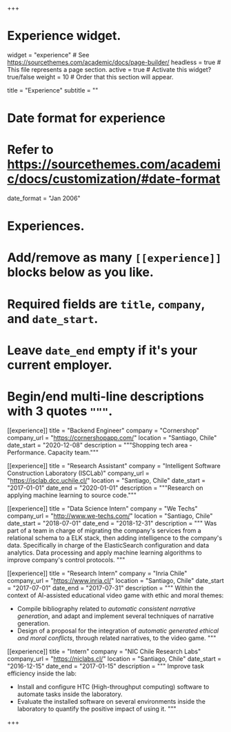 +++
# Experience widget.
widget = "experience"  # See https://sourcethemes.com/academic/docs/page-builder/
headless = true  # This file represents a page section.
active = true  # Activate this widget? true/false
weight = 10  # Order that this section will appear.

title = "Experience"
subtitle = ""

# Date format for experience
#   Refer to https://sourcethemes.com/academic/docs/customization/#date-format
date_format = "Jan 2006"

# Experiences.
#   Add/remove as many `[[experience]]` blocks below as you like.
#   Required fields are `title`, `company`, and `date_start`.
#   Leave `date_end` empty if it's your current employer.
#   Begin/end multi-line descriptions with 3 quotes `"""`.
[[experience]]
  title = "Backend Engineer"
  company = "Cornershop"
  company_url = "https://cornershopapp.com/"
  location = "Santiago, Chile"
  date_start = "2020-12-08"
  description = """Shopping tech area - Performance. Capacity team."""

[[experience]]
  title = "Research Assistant"
  company = "Intelligent Software Construction Laboratory (ISCLab)"
  company_url = "https://isclab.dcc.uchile.cl/"
  location = "Santiago, Chile"
  date_start = "2017-01-01"
  date_end = "2020-01-01"
  description = """Research on applying machine learning to source code."""

[[experience]]
  title = "Data Science Intern"
  company = "We Techs"
  company_url = "http://www.we-techs.com/"
  location = "Santiago, Chile"
  date_start = "2018-07-01"
  date_end = "2018-12-31"
  description = """
  Was part of a team in charge of migrating the company's services from a relational schema to a ELK stack, then adding intelligence to the company's data. Specifically in charge of the ElasticSearch configuration and data analytics. Data processing and apply machine learning algorithms to improve company's control protocols.
  """

[[experience]]
  title = "Research Intern"
  company = "Inria Chile"
  company_url = "https://www.inria.cl/"
  location = "Santiago, Chile"
  date_start = "2017-07-01"
  date_end = "2017-07-31"
  description = """
  Within the context of AI-assisted educational video game with ethic and moral themes:

  + Compile bibliography related to _automatic consistent narrative generation_, and adapt and implement several techniques of narrative generation.
  + Design of a proposal for the integration of _automatic generated ethical and moral conflicts_, through related narratives, to the video game.
  """

[[experience]]
  title = "Intern"
  company = "NIC Chile Research Labs"
  company_url = "https://niclabs.cl/"
  location = "Santiago, Chile"
  date_start = "2016-12-15"
  date_end = "2017-01-15"
  description = """
  Improve task efficiency inside the lab:

  + Install and configure HTC (High-throughput computing) software to automate tasks inside the laboratory.
  + Evaluate the installed software on several environments inside the laboratory to quantify the positive impact of using it.
  """

+++

